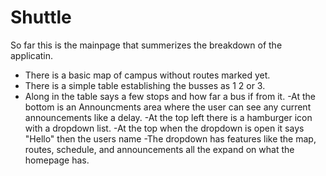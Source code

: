 # Shuttle

So far this is the mainpage that summerizes the breakdown of the applicatin. 
- There is a basic map of campus without routes marked yet. 
- There is a simple table establishing the busses as 1 2 or 3.
- Along in the table says a few stops and how far a bus if from it. 
-At the bottom is an Announcments area where the user can see any current announcements like a delay. 
-At the top left there is a hamburger icon with a dropdown list.
-At the top when the dropdown is open it says "Hello" then the users name
-The dropdown has features like the map, routes, schedule, and announcements all the expand on what the homepage has. 
